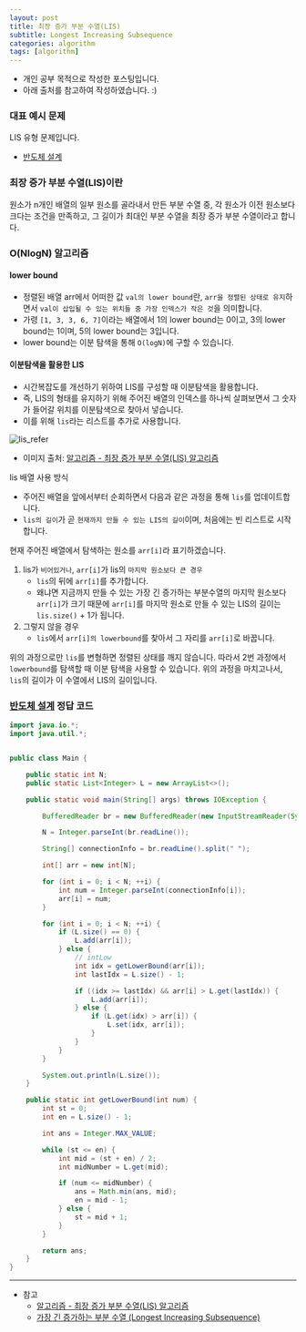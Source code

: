 ```yaml
---
layout: post
title: 최장 증가 부분 수열(LIS)
subtitle: Longest Increasing Subsequence
categories: algorithm
tags: [algorithm]
---
```


- 개인 공부 목적으로 작성한 포스팅입니다.
- 아래 출처를 참고하여 작성하였습니다. :)

### 대표 예시 문제

LIS 유형 문제입니다.

- [반도체 설계](https://www.acmicpc.net/problem/2352)

### 최장 증가 부분 수열(LIS)이란

원소가 n개인 배열의 일부 원소를 골라내서 만든 부분 수열 중, 각 원소가 이전 원소보다 크다는 조건을 만족하고, 그 길이가 최대인 부분 수열을 최장 증가 부분 수열이라고 합니다.

### O(NlogN) 알고리즘

#### lower bound

- 정렬된 배열 arr에서 어떠한 값 `val의 lower bound`란, `arr을 정렬된 상태로 유지`하면서 `val이 삽입될 수 있는 위치들 중 가장 인덱스가 작은 것`을 의미합니다.
- 가령 `[1, 3, 3, 6, 7]`이라는 배열에서 1의 lower bound는 0이고, 3의 lower bound는 1이며, 5의 lower bound는 3입니다.
- lower bound는 이분 탐색을 통해 `O(logN)`에 구할 수 있습니다.

#### 이분탐색을 활용한 LIS

- 시간복잡도를 개선하기 위하여 LIS를 구성할 때 이분탐색을 활용합니다.
- 즉, LIS의 형태를 유지하기 위해 주어진 배열의 인덱스를 하나씩 살펴보면서 그 숫자가 들어갈 위치를 이분탐색으로 찾아서 넣습니다.
- 이를 위해 `lis`라는 리스트를 추가로 사용합니다.

![lis_refer](https://user-images.githubusercontent.com/75410527/167801236-7dce3ede-6941-4d16-8117-4baf9a02e121.png)

- 이미지 출처: [알고리즘 - 최장 증가 부분 수열(LIS) 알고리즘](https://chanhuiseok.github.io/posts/algo-49/)

lis 배열 사용 방식

- 주어진 배열을 앞에서부터 순회하면서 다음과 같은 과정을 통해 `lis`를 업데이트합니다.
- `lis의 길이`가 곧 `현재까지 만들 수 있는 LIS의 길이`이며, 처음에는 빈 리스트로 시작합니다.

현재 주어진 배열에서 탐색하는 원소를 `arr[i]`라 표기하겠습니다.

1. lis가 `비어있거나`, `arr[i]`가 lis의 `마지막 원소보다 큰 경우`
   - `lis`의 뒤에 `arr[i]`를 추가합니다.
   - 왜냐면 지금까지 만들 수 있는 가장 긴 증가하는 부분수열의 마지막 원소보다 `arr[i]`가 크기 때문에 `arr[i]`를 마지막 원소로 만들 수 있는 LIS의 길이는 `lis.size()` + 1가 됩니다.
1. 그렇지 않을 경우
   - `lis`에서 `arr[i]의 lowerbound`를 찾아서 그 자리를 `arr[i]`로 바꿉니다.

위의 과정으로만 `lis`를 변형하면 정렬된 상태를 깨지 않습니다. 따라서 2번 과정에서 `lowerbound`를 탐색할 때 이분 탐색을 사용할 수 있습니다.
위의 과정을 마치고나서, `lis`의 길이가 이 수열에서 LIS의 길이입니다.

### [반도체 설계](https://www.acmicpc.net/problem/2352) 정답 코드

```java
import java.io.*;
import java.util.*;


public class Main {

    public static int N;
    public static List<Integer> L = new ArrayList<>();

    public static void main(String[] args) throws IOException {

        BufferedReader br = new BufferedReader(new InputStreamReader(System.in));

        N = Integer.parseInt(br.readLine());

        String[] connectionInfo = br.readLine().split(" ");

        int[] arr = new int[N];

        for (int i = 0; i < N; ++i) {
            int num = Integer.parseInt(connectionInfo[i]);
            arr[i] = num;
        }

        for (int i = 0; i < N; ++i) {
            if (L.size() == 0) {
                L.add(arr[i]);
            } else {
                // intLow
                int idx = getLowerBound(arr[i]);
                int lastIdx = L.size() - 1;

                if ((idx >= lastIdx) && arr[i] > L.get(lastIdx)) {
                    L.add(arr[i]);
                } else {
                    if (L.get(idx) > arr[i]) {
                        L.set(idx, arr[i]);
                    }
                }
            }
        }

        System.out.println(L.size());
    }

    public static int getLowerBound(int num) {
        int st = 0;
        int en = L.size() - 1;

        int ans = Integer.MAX_VALUE;

        while (st <= en) {
            int mid = (st + en) / 2;
            int midNumber = L.get(mid);

            if (num <= midNumber) {
                ans = Math.min(ans, mid);
                en = mid - 1;
            } else {
                st = mid + 1;
            }
        }

        return ans;
    }
}
```

---

- 참고
  - [알고리즘 - 최장 증가 부분 수열(LIS) 알고리즘](https://chanhuiseok.github.io/posts/algo-49/)
  - [가장 긴 증가하는 부분 수열 (Longest Increasing Subsequence)](https://seungkwan.tistory.com/8)
